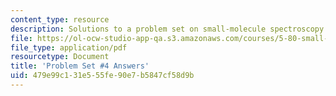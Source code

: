 ```yaml
---
content_type: resource
description: Solutions to a problem set on small-molecule spectroscopy and dynamics.
file: https://ol-ocw-studio-app-qa.s3.amazonaws.com/courses/5-80-small-molecule-spectroscopy-and-dynamics-fall-2008/479e99c131e555fe90e7b5847cf58d9b_ps4_ans_1982.pdf
file_type: application/pdf
resourcetype: Document
title: 'Problem Set #4 Answers'
uid: 479e99c1-31e5-55fe-90e7-b5847cf58d9b
---
```

